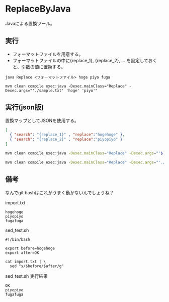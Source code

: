 # ReplaceByJava

Javaによる置換ツール。

## 実行

- フォーマットファイルを用意する。
- フォーマットファイルの中に{replace_1}, {replace_2}, ... を設定しておくと、引数の値に置換する。

```
java Replace <フォーマットファイル> hoge piyo fuga
```

```
mvn clean compile exec:java -Dexec.mainClass="Replace" -Dexec.args="'./sample.txt' 'hoge' 'piyo'"
```

## 実行(json版)

置換マップとしてJSONを使用する。

``` json : replace.json
[
  { "search": "{replace_1}" , "replace":"hogehoge" },
  { "search": "{replace_2}" , "replace":"piyopiyo" }
]
```

``` sh
mvn clean compile exec:java -Dexec.mainClass="Replace" -Dexec.args="'${jsonファイルパス}' '${入力ファイルパス}' '${出力ファイルパス}'"
```

``` sh
mvn clean compile exec:java -Dexec.mainClass="Replace" -Dexec.args="'./replace.json' './input.txt' './output.txt'"
```

## 備考

なんでgit bashはこれがうまく動かないんでしょうね？

import.txt
```
hogehoge
piyopiyo
fugafuga
```

sed_test.sh
```
#!/bin/bash

export before=hogehoge
export after=OK

cat import.txt | \
  sed "s/$before/$after/g"
```

sed_test.sh 実行結果
```
OK
piyopiyo
fugafuga
```
